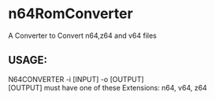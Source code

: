 # n64RomConverter
A Converter to Convert n64,z64 and v64 files


USAGE:
-----------
N64CONVERTER -i [INPUT] -o [OUTPUT] 
<br> [OUTPUT] must have one of these Extensions: n64, v64, z64
